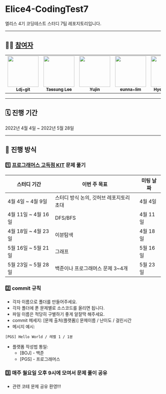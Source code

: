 # Elice4-CodingTest7

엘리스 4기 코딩테스트 스터디 7팀 레포지토리입니다.

---

## 🏃🏻 [참여자](https://github.com/Ldj-git/elice4-CodingTest7/graphs/contributors)

<table>
  <tr>
    <td align="center"><a href="https://github.com/Ldj-git"><img src="https://avatars.githubusercontent.com/u/68588092?v=4" width="100px;" alt=""/><br /><sub><b>Ldj-git</b></td>
    <td align="center"><a href="https://github.com/2taesung"><img src="https://avatars.githubusercontent.com/u/66891085?v=4" width="100px;" alt=""/><br /><sub><b>Taesung Lee</b></td>
    <td align="center"><a href="https://github.com/elizabethgim"><img src="https://avatars.githubusercontent.com/u/65852282?v=4" width="100px;" alt=""/><br /><sub><b>Yujin</b></td>
    <td align="center"><a href="https://github.com/eunna-lim"><img src="https://avatars.githubusercontent.com/u/63828084?v=4" width="100px;" alt=""/><br /><sub><b>eunna-lim</b></td>
    <td align="center"><a href="https://github.com/hyejineom-dev"><img src="https://avatars.githubusercontent.com/u/40953167?v=4" width="100px;" alt=""/><br /><sub><b>Hye-jin Eom</b></td>
    <td align="center"><a href="https://github.com/kminzy"><img src="https://avatars.githubusercontent.com/u/55342113?v=4" width="100px;" alt=""/><br /><sub><b>kminzy</b></td>
    <td align="center"><a href="https://github.com/nohnoori"><img src="https://avatars.githubusercontent.com/u/69712183?v=4" width="100px;" alt=""/><br /><sub><b>nohnoori</b></td>
    </tr>
</table>

---

## 🗓 진행 기간

2022년 4월 4일 ~ 2022년 5월 28일

---

## 📐 진행 방식

### 1️⃣ [프로그래머스 고득점 KIT](https://programmers.co.kr/learn/challenges?tab=algorithm_practice_kit) 문제 풀기

| 스터디 기간         | 이번 주 목표       | 미팅 날짜                |
| ------------------- | ------------------ | ------------------------ |
| 4월  4일 ~ 4월  9일 | 스터디 방식 논의, 깃허브 레포지토리 초대 | 4월 4일 |
| 4월 11일 ~ 4월 16일 | DFS/BFS | 4월 11일 |
| 4월 18일 ~ 4월 23일 | 이분탐색 | 4월 18일 |
| 5월 16일 ~ 5월 21일 | 그래프 | 5월 16일 |
| 5월 23일 ~ 5월 28일 | 백준이나 프로그래머스 문제 3~4개 | 5월 23일 |

### 2️⃣ commit 규칙
- 각자 이름으로 폴더를 만들어주세요. 
- 각자 폴더에 푼 문제별로 소스코드를 올리면 됩니다.
- 파일 이름은 적당히 구별하기 좋게 알잘딱 해주세요.
- commit 메세지: [문제 출처(플랫폼)] 문제이름 / 난이도 / 걸린시간
- 메시지 예시: 
```
[PGS] Hello World / 레벨 1 / 1분
```
- 플랫폼 작성법 통일: 
  * [BOJ] - 백준 
  * [PGS] - 프로그래머스

### 3️⃣ 매주 월요일 오후 9시에 모여서 문제 풀이 공유

- 관련 코테 문제 공유 환영!!!